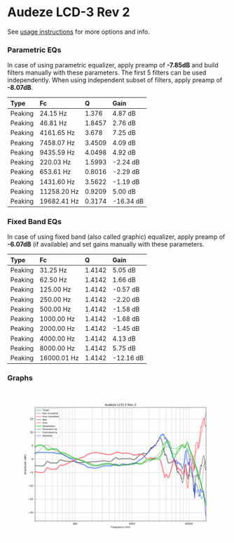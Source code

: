 # Audeze LCD-3 Rev 2
See [usage instructions](https://github.com/jaakkopasanen/AutoEq#usage) for more options and info.

### Parametric EQs
In case of using parametric equalizer, apply preamp of **-7.85dB** and build filters manually
with these parameters. The first 5 filters can be used independently.
When using independent subset of filters, apply preamp of **-8.07dB**.

| Type    | Fc          |      Q | Gain      |
|:--------|:------------|:-------|:----------|
| Peaking | 24.15 Hz    | 1.376  | 4.87 dB   |
| Peaking | 46.81 Hz    | 1.8457 | 2.76 dB   |
| Peaking | 4161.65 Hz  | 3.678  | 7.25 dB   |
| Peaking | 7458.07 Hz  | 3.4509 | 4.09 dB   |
| Peaking | 9435.59 Hz  | 4.0498 | 4.92 dB   |
| Peaking | 220.03 Hz   | 1.5993 | -2.24 dB  |
| Peaking | 653.61 Hz   | 0.8016 | -2.29 dB  |
| Peaking | 1431.60 Hz  | 3.5622 | -1.19 dB  |
| Peaking | 11258.20 Hz | 0.9209 | 5.00 dB   |
| Peaking | 19682.41 Hz | 0.3174 | -16.34 dB |

### Fixed Band EQs
In case of using fixed band (also called graphic) equalizer, apply preamp of **-6.07dB**
(if available) and set gains manually with these parameters.

| Type    | Fc          |      Q | Gain      |
|:--------|:------------|:-------|:----------|
| Peaking | 31.25 Hz    | 1.4142 | 5.05 dB   |
| Peaking | 62.50 Hz    | 1.4142 | 1.66 dB   |
| Peaking | 125.00 Hz   | 1.4142 | -0.57 dB  |
| Peaking | 250.00 Hz   | 1.4142 | -2.20 dB  |
| Peaking | 500.00 Hz   | 1.4142 | -1.58 dB  |
| Peaking | 1000.00 Hz  | 1.4142 | -1.68 dB  |
| Peaking | 2000.00 Hz  | 1.4142 | -1.45 dB  |
| Peaking | 4000.00 Hz  | 1.4142 | 4.13 dB   |
| Peaking | 8000.00 Hz  | 1.4142 | 5.75 dB   |
| Peaking | 16000.01 Hz | 1.4142 | -12.16 dB |

### Graphs
![](./Audeze%20LCD-3%20Rev%202.png)